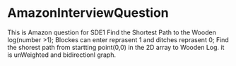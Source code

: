 # AmazonInterviewQuestion
This is Amazon question for SDE1 
Find the Shortest Path to the Wooden log(number >1);
Blockes can enter reprasent 1 and ditches reprasent 0;
Find the shorest path from startting point(0,0) in the 2D array to Wooden Log.
it is unWeighted and bidirectionl graph.
